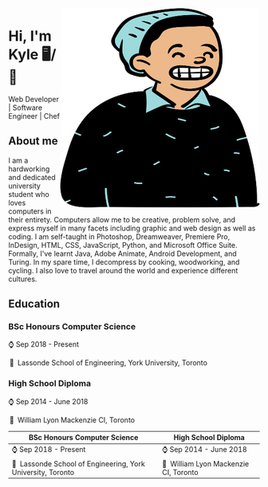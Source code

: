 <img align="right" width="400" height="400" src="./avatar.svg">


# Hi, I'm Kyle 🖥️/🍳
Web Developer | Software Engineer | Chef

## About me 

I am a hardworking and dedicated university student who loves computers in their entirety. Computers allow me to be creative, problem solve, and express myself in many facets including graphic and web design as well as coding. I am self-taught in Photoshop, Dreamweaver, Premiere Pro, InDesign, HTML, CSS, JavaScript, Python, and Microsoft Office Suite. Formally, I've learnt Java, Adobe Animate, Android Development, and Turing. In my spare time, I decompress by cooking, woodworking, and cycling. I also love to travel around the world and experience different cultures.

## Education

<h3> BSc Honours Computer Science </h3>

⌚ Sep 2018 - Present

 📍 Lassonde School of Engineering, York University, Toronto
 
<h3> High School Diploma </h3>

⌚ Sep 2014 - June 2018

 📍 William Lyon Mackenzie CI, Toronto
 
 <table>
<thead>
  <tr>
    <th>BSc Honours Computer Science</th>
    <th>High School Diploma</th>
  </tr>
</thead>
<tbody>
  <tr>
    <td>⌚ Sep 2018 - Present</td>
    <td>⌚ Sep 2014 - June 2018</td>
  </tr>
  <tr>
    <td>📍 Lassonde School of Engineering, York University, Toronto</td>
    <td>📍 William Lyon Mackenzie CI, Toronto</td>
  </tr>
</tbody>
</table>

